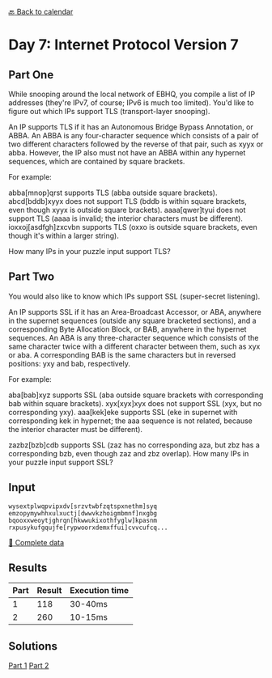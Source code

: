 [:back: Back to calendar](..)

# Day 7: Internet Protocol Version 7

## Part One

While snooping around the local network of EBHQ, 
you compile a list of IP addresses (they're IPv7, of course; IPv6 is much too limited). 
You'd like to figure out which IPs support TLS (transport-layer snooping).

An IP supports TLS if it has an Autonomous Bridge Bypass Annotation, or ABBA. 
An ABBA is any four-character sequence which consists of a pair of two different characters followed by the reverse of that pair, 
such as xyyx or abba. However, the IP also must not have an ABBA within any hypernet sequences, 
which are contained by square brackets.

For example:

abba[mnop]qrst supports TLS (abba outside square brackets).
abcd[bddb]xyyx does not support TLS (bddb is within square brackets, even though xyyx is outside square brackets).
aaaa[qwer]tyui does not support TLS (aaaa is invalid; the interior characters must be different).
ioxxoj[asdfgh]zxcvbn supports TLS (oxxo is outside square brackets, even though it's within a larger string).

How many IPs in your puzzle input support TLS?

## Part Two

You would also like to know which IPs support SSL (super-secret listening).

An IP supports SSL if it has an Area-Broadcast Accessor, or ABA, anywhere in the supernet sequences (outside any square bracketed sections), 
and a corresponding Byte Allocation Block, or BAB, anywhere in the hypernet sequences. 
An ABA is any three-character sequence which consists of the same character twice with a different character between them, 
such as xyx or aba. A corresponding BAB is the same characters but in reversed positions: yxy and bab, respectively.

For example:

aba[bab]xyz supports SSL (aba outside square brackets with corresponding bab within square brackets).
xyx[xyx]xyx does not support SSL (xyx, but no corresponding yxy).
aaa[kek]eke supports SSL (eke in supernet with corresponding kek in hypernet; the aaa sequence is not related, 
because the interior character must be different).

zazbz[bzb]cdb supports SSL (zaz has no corresponding aza, but zbz has a corresponding bzb, even though zaz and zbz overlap).
How many IPs in your puzzle input support SSL?

## Input

```
wysextplwqpvipxdv[srzvtwbfzqtspxnethm]syq
emzopymywhhxulxuctj[dwwvkzhoigmbmnf]nxgbg
bqooxxweoytjghrqn[hkwwukixothfyglw]kpasnm
rxpusykufgqujfe[rypwoorxdemxffui]cvvcufcq...
```

[:scroll: Complete data](./input.txt)


## Results

| Part | Result | Execution time |
| --- | --- | --- |
| 1 | 118 | 30-40ms |
| 2 | 260 | 10-15ms |

## Solutions

[Part 1](./p1.py)
[Part 2](./p2.py)